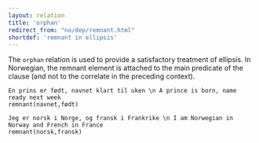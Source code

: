 ```yaml
---
layout: relation
title: 'orphan'
redirect_from: "no/dep/remnant.html"
shortdef: 'remnant in ellipsis'
---
```


The `orphan` relation is used to provide a satisfactory treatment of ellipsis. In Norwegian, the remnant element is attached to the main predicate of the clause (and not to the correlate in the preceding context).

~~~ sdparse
En prins er født, navnet klart til uken \n A prince is born, name ready next week
remnant(navnet,født)
~~~

~~~ sdparse
Jeg er norsk i Norge, og fransk i Frankrike \n I am Norwegian in Norway and French in France
remnant(norsk,fransk)
~~~
<!-- Interlanguage links updated Čt lis 12 09:43:36 CET 2020 -->
